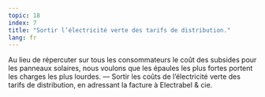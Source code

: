 ```yaml
---
topic: 18
index: 7
title: "Sortir l’électricité verte des tarifs de distribution."
lang: fr
---
```

Au lieu de répercuter sur tous les consommateurs le coût des subsides pour les
panneaux solaires, nous voulons que les épaules les plus fortes portent les
charges les plus lourdes.
— Sortir les coûts de l’électricité verte des tarifs de distribution, en
adressant la facture à Electrabel &amp; cie.
